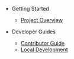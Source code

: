 - Getting Started

  - [Project Overview](overview.md)


- Developer Guides

  - [Contributor Guide](contributing.md)
  - [Local Development](developers/getting-started.md)